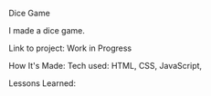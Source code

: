 Dice Game

I made a dice game.

Link to project: Work in Progress

How It's Made:
Tech used: HTML, CSS, JavaScript,

Lessons Learned:


